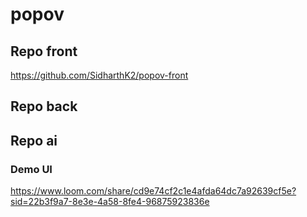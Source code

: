 # popov
## Repo front
https://github.com/SidharthK2/popov-front
## Repo back
## Repo ai
### Demo UI
https://www.loom.com/share/cd9e74cf2c1e4afda64dc7a92639cf5e?sid=22b3f9a7-8e3e-4a58-8fe4-96875923836e

